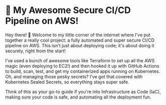 # 🚀 My Awesome Secure CI/CD Pipeline on AWS!

Hey there! 👋 Welcome to my little corner of the internet where I've put together a really cool project: a fully automated and super secure CI/CD pipeline on AWS. This isn't just about deploying code; it's about doing it securely, right from the start!

I've used a bunch of awesome tools like Terraform to set up all the AWS magic (even deploying to EC2!) and then hooked it up with GitHub Actions to build, scan, test, and get my containerized apps running on Kubernetes. Oh, and managing those pesky secrets? I've got that covered with Kubernetes Sealed Secrets, so everything stays super safe.

Think of this as your go-to guide if you're into Infrastructure as Code (IaC), making sure your code is safe, and automating all the deployment fun.


